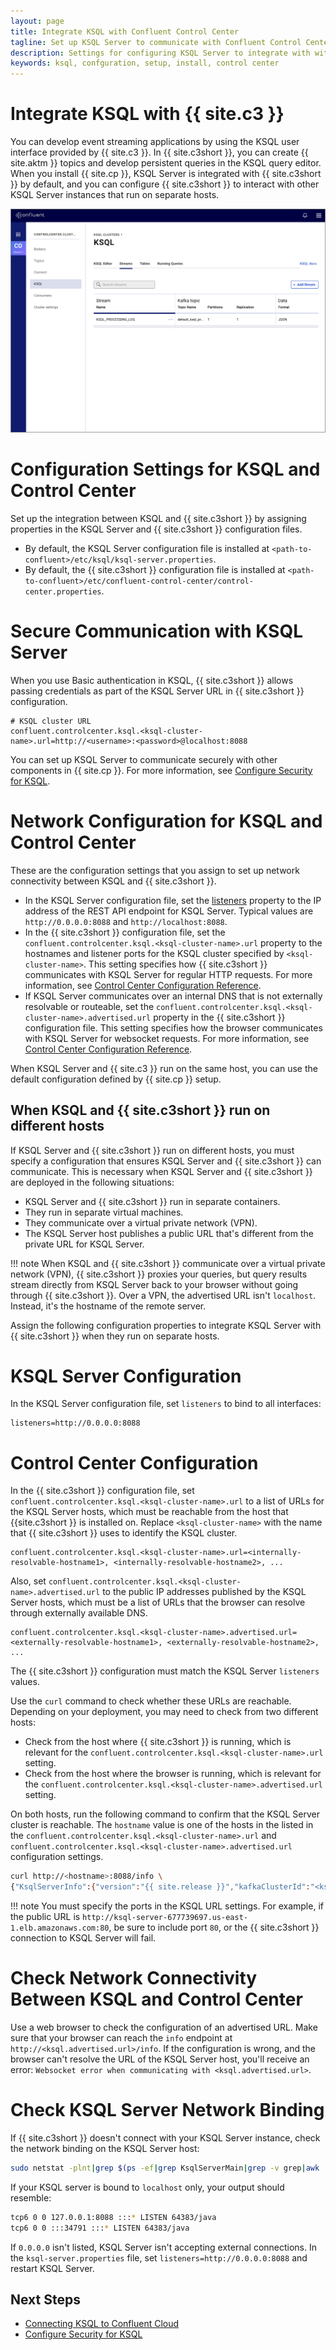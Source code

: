 ```yaml
---
layout: page
title: Integrate KSQL with Confluent Control Center
tagline: Set up KSQL Server to communicate with Confluent Control Center  
description: Settings for configuring KSQL Server to integrate with with Confluent Control Center
keywords: ksql, confguration, setup, install, control center
---
```



Integrate KSQL with {{ site.c3 }}
=================================

You can develop event streaming applications by using the KSQL user
interface provided by {{ site.c3 }}. In {{ site.c3short }}, you can
create {{ site.aktm }} topics and develop persistent queries in the
KSQL query editor. When you install {{ site.cp }}, KSQL Server is
integrated with {{ site.c3short }} by default, and you can configure
{{ site.c3short }} to interact with other KSQL Server instances that run
on separate hosts.

![Screenshot of the KSQL Create Stream interface in Confluent Control Center.](../../img/ksql-interface-create-stream.png)

Configuration Settings for KSQL and Control Center
==================================================

Set up the integration between KSQL and {{ site.c3short }} by assigning
properties in the KSQL Server and {{ site.c3short }} configuration
files.

-   By default, the KSQL Server configuration file is installed at
    `<path-to-confluent>/etc/ksql/ksql-server.properties`.
-   By default, the {{ site.c3short }} configuration file is installed
    at
    `<path-to-confluent>/etc/confluent-control-center/control-center.properties`.

Secure Communication with KSQL Server
=====================================

When you use Basic authentication in KSQL, {{ site.c3short }} allows
passing credentials as part of the KSQL Server URL in {{ site.c3short }}
configuration.

```
# KSQL cluster URL
confluent.controlcenter.ksql.<ksql-cluster-name>.url=http://<username>:<password>@localhost:8088
```

You can set up KSQL Server to communicate securely with other components
in {{ site.cp }}. For more information, see [Configure Security for KSQL](security.md).

Network Configuration for KSQL and Control Center
=================================================

These are the configuration settings that you assign to set up network
connectivity between KSQL and {{ site.c3short }}.

-   In the KSQL Server configuration file, set the
    [listeners](config-reference.md#listeners) property to the IP address of the REST
    API endpoint for KSQL Server. Typical values are
    `http://0.0.0.0:8088` and `http://localhost:8088`.
-   In the {{ site.c3short }} configuration file, set the
    `confluent.controlcenter.ksql.<ksql-cluster-name>.url` property to
    the hostnames and listener ports for the KSQL cluster specified by
    `<ksql-cluster-name>`. This setting specifies how {{ site.c3short }}
    communicates with KSQL Server for regular HTTP requests. For more
    information, see [Control Center Configuration
    Reference](https://docs.confluent.io/current/control-center/installation/configuration.html#ksql-settings).
-   If KSQL Server communicates over an internal DNS that is not
    externally resolvable or routeable, set the
    `confluent.controlcenter.ksql.<ksql-cluster-name>.advertised.url`
    property in the {{ site.c3short }} configuration file. This setting
    specifies how the browser communicates with KSQL Server for
    websocket requests. For more information, see [Control Center
    Configuration
    Reference](https://docs.confluent.io/current/control-center/installation/configuration.html#ksql-settings).

When KSQL Server and {{ site.c3 }} run on the same host, you can use the
default configuration defined by {{ site.cp }} setup.

When KSQL and {{ site.c3short }} run on different hosts
--------------------------------------------------------

If KSQL Server and {{ site.c3short }} run on different hosts, you must
specify a configuration that ensures KSQL Server and {{ site.c3short }}
can communicate. This is necessary when KSQL Server and {{ site.c3short }}
are deployed in the following situations:

-   KSQL Server and {{ site.c3short }} run in separate containers.
-   They run in separate virtual machines.
-   They communicate over a virtual private network (VPN).
-   The KSQL Server host publishes a public URL that\'s different from
    the private URL for KSQL Server.

!!! note
	When KSQL and {{ site.c3short }} communicate over a virtual private
    network (VPN), {{ site.c3short }} proxies your queries, but query
    results stream directly from KSQL Server back to your browser without
    going through {{ site.c3short }}. Over a VPN, the advertised URL isn't
    `localhost`. Instead, it's the hostname of the remote server.

Assign the following configuration properties to integrate KSQL Server
with {{ site.c3short }} when they run on separate hosts.

KSQL Server Configuration
=========================

In the KSQL Server configuration file, set `listeners` to bind to all
interfaces:

```
listeners=http://0.0.0.0:8088
```

Control Center Configuration
============================

In the {{ site.c3short }} configuration file, set
`confluent.controlcenter.ksql.<ksql-cluster-name>.url` to a list of URLs
for the KSQL Server hosts, which must be reachable from the host that
{{site.c3short }} is installed on. Replace `<ksql-cluster-name>` with the
name that {{ site.c3short }} uses to identify the KSQL cluster.

```
confluent.controlcenter.ksql.<ksql-cluster-name>.url=<internally-resolvable-hostname1>, <internally-resolvable-hostname2>, ...
```

Also, set
`confluent.controlcenter.ksql.<ksql-cluster-name>.advertised.url` to the
public IP addresses published by the KSQL Server hosts, which must be a
list of URLs that the browser can resolve through externally available
DNS.

```
confluent.controlcenter.ksql.<ksql-cluster-name>.advertised.url=<externally-resolvable-hostname1>, <externally-resolvable-hostname2>, ...
```

The {{ site.c3short }} configuration must match the KSQL Server
`listeners` values.

Use the `curl` command to check whether these URLs are reachable.
Depending on your deployment, you may need to check from two different
hosts:

-   Check from the host where {{ site.c3short }} is running, which is
    relevant for the
    `confluent.controlcenter.ksql.<ksql-cluster-name>.url` setting.
-   Check from the host where the browser is running, which is relevant
    for the
    `confluent.controlcenter.ksql.<ksql-cluster-name>.advertised.url`
    setting.

On both hosts, run the following command to confirm that the KSQL Server
cluster is reachable. The `hostname` value is one of the hosts in the
listed in the `confluent.controlcenter.ksql.<ksql-cluster-name>.url` and
`confluent.controlcenter.ksql.<ksql-cluster-name>.advertised.url`
configuration settings.

```bash
curl http://<hostname>:8088/info \
{"KsqlServerInfo":{"version":"{{ site.release }}","kafkaClusterId":"<ksql-cluster-name>","ksqlServiceId":"default_"}}%
```

!!! note
	You must specify the ports in the KSQL URL settings. For example, if the
    public URL is
    `http://ksql-server-677739697.us-east-1.elb.amazonaws.com:80`, be sure
    to include port `80`, or the {{ site.c3short }} connection to KSQL
    Server will fail.

Check Network Connectivity Between KSQL and Control Center
==========================================================

Use a web browser to check the configuration of an advertised URL. Make
sure that your browser can reach the `info` endpoint at
`http://<ksql.advertised.url>/info`. If the configuration is wrong, and
the browser can\'t resolve the URL of the KSQL Server host, you'll
receive an error:
`Websocket error when communicating with <ksql.advertised.url>`.

Check KSQL Server Network Binding
=================================

If {{ site.c3short }} doesn't connect with your KSQL Server instance,
check the network binding on the KSQL Server host:

```bash
sudo netstat -plnt|grep $(ps -ef|grep KsqlServerMain|grep -v grep|awk '')
```

If your KSQL server is bound to `localhost` only, your output should
resemble:

```bash
tcp6 0 0 127.0.0.1:8088 :::* LISTEN 64383/java
tcp6 0 0 :::34791 :::* LISTEN 64383/java
```

If `0.0.0.0` isn't listed, KSQL Server isn't accepting external
connections. In the `ksql-server.properties` file, set
`listeners=http://0.0.0.0:8088` and restart KSQL Server.

Next Steps
----------

-   [Connecting KSQL to Confluent
    Cloud](https://docs.confluent.io/current/cloud/connect/ksql-cloud-config.html)
-   [Configure Security for KSQL](security.md)
